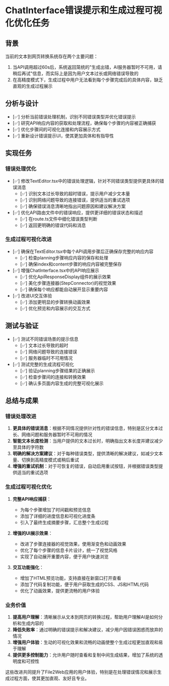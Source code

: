 # ChatInterface错误提示和生成过程可视化优化任务

## 背景
当前的文本到网页转换系统存在两个主要问题：
1. 当API调用超过60s后，系统返回笼统的"生成出错，AI服务器暂时不可用，请稍后再试"信息，而实际上是因为用户文本过长或网络错误导致的
2. 在高精度模式下，生成过程中用户无法看到每个步骤完成后的具体内容，缺乏直观的生成过程展示

## 分析与设计
- [✅] 分析当前错误处理机制，识别不同错误类型并优化错误提示
- [✅] 研究API响应内容的获取和处理流程，确保每个步骤的内容被正确捕获
- [✅] 优化步骤间的可视化连接和内容展示方式
- [✅] 重新设计错误提示UI，使其更加具体和有指导性

## 实现任务
### 错误处理优化
- [✅] 修改TextEditor.tsx中的错误处理逻辑，针对不同错误类型提供更具体的错误消息
  - [✅] 识别文本过长导致的超时错误，提示用户减少文本量
  - [✅] 识别网络问题导致的连接错误，提供适当的重试选项
  - [✅] 确保错误消息清晰地指出问题原因和建议解决方案
- [✅] 优化API路由文件中的错误响应，提供更详细的错误状态和描述
  - [✅] 在route.ts文件中细化错误类型判断
  - [✅] 返回更明确的错误代码和消息

### 生成过程可视化改进
- [✅] 确保在TextEditor.tsx中每个API调用步骤后正确保存完整的响应内容
  - [✅] 检查planning步骤响应内容的保存和处理
  - [✅] 确保index和content步骤的响应内容被完整保存
- [✅] 增强ChatInterface.tsx中的API响应展示
  - [✅] 优化ApiResponseDisplay组件的展示效果
  - [✅] 美化步骤连接器(StepConnector)的视觉效果
  - [✅] 确保每个响应都能自动展开显示重要内容
- [✅] 改进UI交互体验
  - [✅] 添加更明显的步骤转换动画效果
  - [✅] 优化预览和内容展示的交互方式

## 测试与验证
- [✅] 测试不同错误场景的提示信息
  - [✅] 文本过长导致的超时
  - [✅] 网络问题导致的连接错误
  - [✅] 服务器临时不可用情况
- [✅] 测试完整的生成流程可视化
  - [✅] 验证planning步骤结果的正确展示
  - [✅] 检查步骤间的连接和转换效果
  - [✅] 确认多页面内容生成的完整可视化展示

## 总结与成果

### 错误处理改进
1. **更具体的错误消息**：根据不同情况提供针对性的错误信息，特别是区分文本过长、网络问题和服务器暂时不可用的情况
2. **智能文本长度检测**：当用户提供的文本过长时，明确指出文本长度并建议减少至具体的字符数
3. **明确的解决方案建议**：对于每种错误类型，提供清晰的解决建议，如减少文本量、切换到高精度模式或稍后重试
4. **增强的重试机制**：对于可恢复的错误，自动启用重试按钮，并根据错误类型提供适当的重试选项

### 生成过程可视化优化
1. **完整API响应捕获**：
   - 为每个步骤增加了时间戳和预览信息
   - 添加了详细的进度信息和可视化进度条
   - 引入了最终生成摘要步骤，汇总整个生成过程
   
2. **增强的UI展示效果**：
   - 改进了步骤连接器的视觉效果，使用渐变色和动画效果
   - 优化了每个步骤的信息卡片设计，统一了视觉风格
   - 实现了自动展开重要内容，便于用户快速浏览
   
3. **交互功能强化**：
   - 增加了HTML预览功能，支持直接在新窗口打开查看
   - 添加了代码复制功能，便于用户获取生成的CSS、JS和HTML代码
   - 优化了动画效果，提供更流畅的用户体验

### 业务价值
1. **提高用户理解**：清晰展示从文本到网页的转换过程，帮助用户理解AI是如何分析和生成内容的
2. **降低失败率**：通过明确的错误提示和解决建议，减少用户因错误困惑而放弃的情况
3. **增强用户体验**：生动的可视化效果和流畅的动画使整个生成过程更加直观和易于理解
4. **提供更多控制能力**：允许用户随时查看和复制中间生成结果，增加了系统的透明度和可控性

这些改进共同提升了File2Web应用的用户体验，特别是在处理错误情况和展示生成过程方面，使其更加直观、友好且专业。 